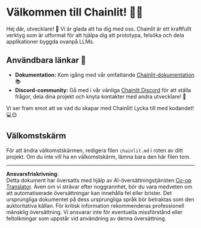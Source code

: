 <!--
CO_OP_TRANSLATOR_METADATA:
{
  "original_hash": "c49526c7abc56b0b5f1e835c1739f18e",
  "translation_date": "2025-08-29T16:15:56+00:00",
  "source_file": "11-agentic-protocols/code_samples/github-mcp/chainlit.md",
  "language_code": "sv"
}
-->
# Välkommen till Chainlit! 🚀🤖

Hej där, utvecklare! 👋 Vi är glada att ha dig med oss. Chainlit är ett kraftfullt verktyg som är utformat för att hjälpa dig att prototypa, felsöka och dela applikationer byggda ovanpå LLMs.

## Användbara länkar 🔗

- **Dokumentation:** Kom igång med vår omfattande [Chainlit-dokumentation](https://docs.chainlit.io) 📚
- **Discord-community:** Gå med i vår vänliga [Chainlit Discord](https://discord.gg/k73SQ3FyUh) för att ställa frågor, dela dina projekt och knyta kontakter med andra utvecklare! 💬

Vi ser fram emot att se vad du skapar med Chainlit! Lycka till med kodandet! 💻😊

## Välkomstskärm

För att ändra välkomstskärmen, redigera filen `chainlit.md` i roten av ditt projekt. Om du inte vill ha en välkomstskärm, lämna bara den här filen tom.

---

**Ansvarsfriskrivning**:  
Detta dokument har översatts med hjälp av AI-översättningstjänsten [Co-op Translator](https://github.com/Azure/co-op-translator). Även om vi strävar efter noggrannhet, bör du vara medveten om att automatiserade översättningar kan innehålla fel eller brister. Det ursprungliga dokumentet på dess ursprungliga språk bör betraktas som den auktoritativa källan. För kritisk information rekommenderas professionell mänsklig översättning. Vi ansvarar inte för eventuella missförstånd eller feltolkningar som uppstår vid användning av denna översättning.